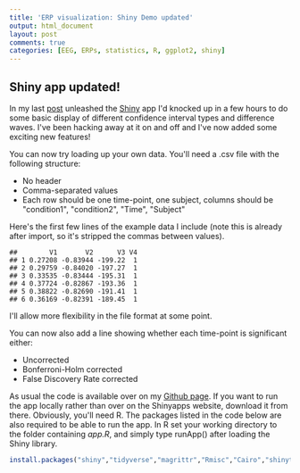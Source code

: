 ```yaml
---
title: 'ERP visualization: Shiny Demo updated'
output: html_document
layout: post
comments: true
categories: [EEG, ERPs, statistics, R, ggplot2, shiny]
---
```




## Shiny app updated!

In my last [post](https://craddm.github.io/blog/2016/12/07/ERP-ShinyApp) unleashed the [Shiny](http://www.shinyapps.io/) app I'd knocked up in a few hours to do some basic display of different confidence interval types and difference waves. I've been hacking away at it on and off and I've now added some exciting new features!

You can now try loading up your own data. You'll need a .csv file with the following structure:

* No header
* Comma-separated values
* Each row should be one time-point, one subject, columns should be "condition1",  "condition2", "Time", "Subject"

Here's the first few lines of the example data I include (note this is already after import, so it's stripped the commas between values).


```
##        V1       V2      V3 V4
## 1 0.27208 -0.83944 -199.22  1
## 2 0.29759 -0.84020 -197.27  1
## 3 0.33535 -0.83444 -195.31  1
## 4 0.37724 -0.82867 -193.36  1
## 5 0.38822 -0.82690 -191.41  1
## 6 0.36169 -0.82391 -189.45  1
```

I'll allow more flexibility in the file format at some point.

You can now also add a line showing whether each time-point is significant either:

* Uncorrected
* Bonferroni-Holm corrected
* False Discovery Rate corrected

As usual the code is available over on my [Github page](https://github.com/craddm/ERPdemo). If you want to run the app locally rather than over on the Shinyapps website, download it from there. Obviously, you'll need R. The packages listed in the code below are also required to be able to run the app. In R set your working directory to the folder containing *app.R*, and simply type runApp() after loading the Shiny library.


```r
install.packages("shiny","tidyverse","magrittr","Rmisc","Cairo","shinythemes")
```


